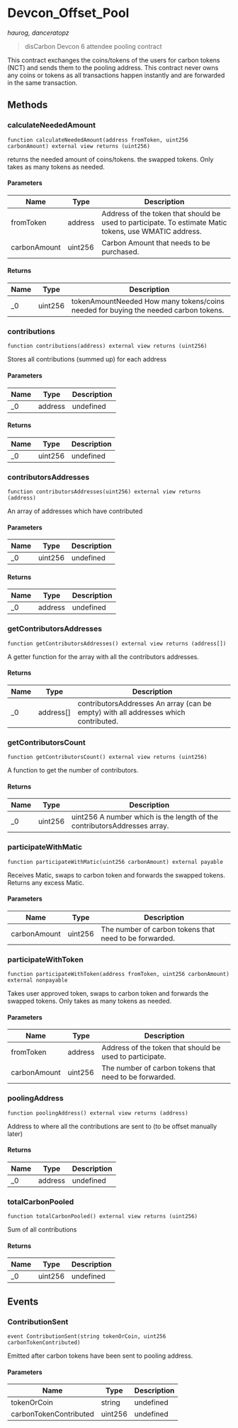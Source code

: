 # Devcon_Offset_Pool

*haurog, danceratopz*

> disCarbon Devcon 6 attendee pooling contract

This contract exchanges the coins/tokens of the users for carbon         tokens (NCT) and sends them to the pooling address. This contract         never owns any coins or tokens as all transactions happen instantly         and are forwarded in the same transaction.



## Methods

### calculateNeededAmount

```solidity
function calculateNeededAmount(address fromToken, uint256 carbonAmount) external view returns (uint256)
```

returns the needed amount of coins/tokens.         the swapped tokens. Only takes as many tokens as needed.



#### Parameters

| Name | Type | Description |
|---|---|---|
| fromToken | address | Address of the token that should be used to participate.        To estimate Matic tokens, use WMATIC address. |
| carbonAmount | uint256 | Carbon Amount that needs to be purchased. |

#### Returns

| Name | Type | Description |
|---|---|---|
| _0 | uint256 | tokenAmountNeeded How many tokens/coins needed for buying the needed         carbon tokens. |

### contributions

```solidity
function contributions(address) external view returns (uint256)
```

Stores all contributions (summed up) for each address



#### Parameters

| Name | Type | Description |
|---|---|---|
| _0 | address | undefined |

#### Returns

| Name | Type | Description |
|---|---|---|
| _0 | uint256 | undefined |

### contributorsAddresses

```solidity
function contributorsAddresses(uint256) external view returns (address)
```

An array of addresses which have contributed



#### Parameters

| Name | Type | Description |
|---|---|---|
| _0 | uint256 | undefined |

#### Returns

| Name | Type | Description |
|---|---|---|
| _0 | address | undefined |

### getContributorsAddresses

```solidity
function getContributorsAddresses() external view returns (address[])
```

A getter function for the array with all the contributors addresses.




#### Returns

| Name | Type | Description |
|---|---|---|
| _0 | address[] | contributorsAddresses An array (can be empty) with all addresses which contributed. |

### getContributorsCount

```solidity
function getContributorsCount() external view returns (uint256)
```

A function to get the number of contributors.




#### Returns

| Name | Type | Description |
|---|---|---|
| _0 | uint256 | uint256 A number which is the length of the contributorsAddresses array. |

### participateWithMatic

```solidity
function participateWithMatic(uint256 carbonAmount) external payable
```

Receives Matic, swaps to carbon token and forwards the swapped         tokens. Returns any excess Matic.



#### Parameters

| Name | Type | Description |
|---|---|---|
| carbonAmount | uint256 | The number of carbon tokens that need to be forwarded. |

### participateWithToken

```solidity
function participateWithToken(address fromToken, uint256 carbonAmount) external nonpayable
```

Takes user approved token, swaps to carbon token and forwards         the swapped tokens. Only takes as many tokens as needed.



#### Parameters

| Name | Type | Description |
|---|---|---|
| fromToken | address | Address of the token that should be used to participate. |
| carbonAmount | uint256 | The number of carbon tokens that need to be forwarded. |

### poolingAddress

```solidity
function poolingAddress() external view returns (address)
```

Address to where all the contributions are sent to (to be offset manually later)




#### Returns

| Name | Type | Description |
|---|---|---|
| _0 | address | undefined |

### totalCarbonPooled

```solidity
function totalCarbonPooled() external view returns (uint256)
```

Sum of all contributions




#### Returns

| Name | Type | Description |
|---|---|---|
| _0 | uint256 | undefined |



## Events

### ContributionSent

```solidity
event ContributionSent(string tokenOrCoin, uint256 carbonTokenContributed)
```

Emitted after carbon tokens have been sent to pooling address.



#### Parameters

| Name | Type | Description |
|---|---|---|
| tokenOrCoin  | string | undefined |
| carbonTokenContributed  | uint256 | undefined |



